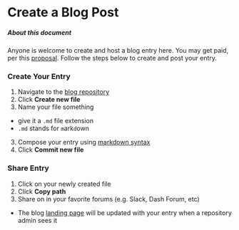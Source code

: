 # Create a Blog Post

##### About this document

Anyone is welcome to create and host a blog entry here.  You may get paid, per this [proposal](https://dashcommunity.github.io/proposal-dash-community/).  Follow the steps below to create and post your entry. 

### Create Your Entry
1. Navigate to the [blog repository](https://github.com/dashcommunity/blog)
2. Click **Create new file**
3. Name your file something
  * give it a `.md` file extension
  *  `.md` stands for `m`ark`d`own
3. Compose your entry using [markdown syntax](https://guides.github.com/features/mastering-markdown/)
4. Click **Commit new file**

### Share Entry
1. Click on your newly created file
2. Click **Copy path**
3. Share on in your favorite forums (e.g. Slack, Dash Forum, etc)
  *  The blog [landing page](stillneedstobecreated) will be updated with your entry when a repository admin sees it
 
